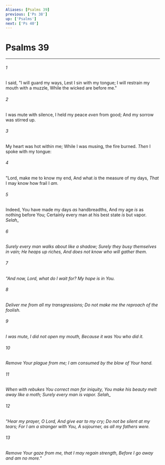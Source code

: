 ```yaml
---
Aliases: [Psalms 39]
previous: ['Ps 38']
up: ['Psalms']
next: ['Ps 40']
---
```

# Psalms 39

***


###### 1 
I said, "I will guard my ways, Lest I sin with my tongue; I will restrain my mouth with a muzzle, While the wicked are before me." 

###### 2 
I was mute with silence, I held my peace _even_ from good; And my sorrow was stirred up. 

###### 3 
My heart was hot within me; While I was musing, the fire burned. _Then_ I spoke with my tongue: 

###### 4 
"Lord, make me to know my end, And what _is_ the measure of my days, _That_ I may know how frail I _am._ 

###### 5 
Indeed, You have made my days _as_ handbreadths, And my age _is_ as nothing before You; Certainly every man at his best state _is_ but vapor. <i class="selah">Selah_ 

###### 6 
Surely every man walks about like a shadow; Surely they busy themselves in vain; He heaps up _riches,_ And does not know who will gather them. 

###### 7 
"And now, Lord, what do I wait for? My hope _is_ in You. 

###### 8 
Deliver me from all my transgressions; Do not make me the reproach of the foolish. 

###### 9 
I was mute, I did not open my mouth, Because it was You who did _it._ 

###### 10 
Remove Your plague from me; I am consumed by the blow of Your hand. 

###### 11 
When with rebukes You correct man for iniquity, You make his beauty melt away like a moth; Surely every man _is_ vapor. <i class="selah">Selah_ 

###### 12 
"Hear my prayer, O Lord, And give ear to my cry; Do not be silent at my tears; For I _am_ a stranger with You, A sojourner, as all my fathers _were._ 

###### 13 
Remove Your gaze from me, that I may regain strength, Before I go away and am no more."
